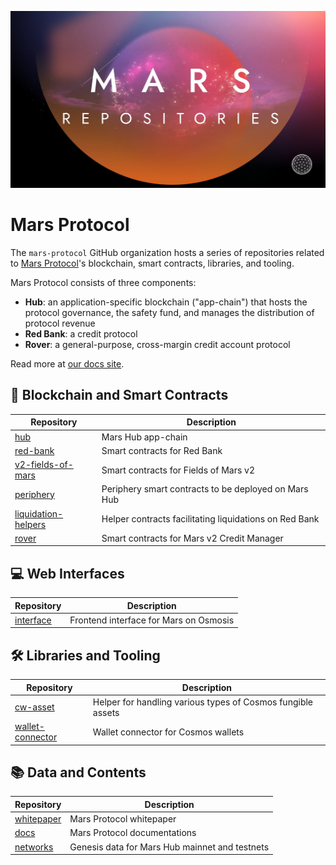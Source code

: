 ![mars-repositories](https://raw.githubusercontent.com/mars-protocol/.github/main/profile/image.jpg)

# Mars Protocol

The `mars-protocol` GitHub organization hosts a series of repositories related to [Mars Protocol][1]'s blockchain, smart contracts, libraries, and tooling.

Mars Protocol consists of three components:

- **Hub**: an application-specific blockchain ("app-chain") that hosts the protocol governance, the safety fund, and manages the distribution of protocol revenue
- **Red Bank**: a credit protocol
- **Rover**: a general-purpose, cross-margin credit account protocol

Read more at [our docs site][2].

## 🤖 Blockchain and Smart Contracts

| Repository               | Description                                            |
| ------------------------ | ------------------------------------------------------ |
| [hub][3]                 | Mars Hub app-chain                                     |
| [red-bank][4]            | Smart contracts for Red Bank                           |
| [v2-fields-of-mars][15]  | Smart contracts for Fields of Mars v2                  |
| [periphery][6]           | Periphery smart contracts to be deployed on Mars Hub   |
| [liquidation-helpers][7] | Helper contracts facilitating liquidations on Red Bank |
| [rover][16]              | Smart contracts for Mars v2 Credit Manager             |

## 💻 Web Interfaces

| Repository      | Description                            |
| --------------- | -------------------------------------- |
| [interface][14] | Frontend interface for Mars on Osmosis |

## 🛠️ Libraries and Tooling

| Repository             | Description                                                 |
| ---------------------- | ----------------------------------------------------------- |
| [cw-asset][8]          | Helper for handling various types of Cosmos fungible assets |
| [wallet-connector][13] | Wallet connector for Cosmos wallets                         |


## 📚 Data and Contents

| Repository      | Description                                    |
| --------------- | ---------------------------------------------- |
| [whitepaper][9] | Mars Protocol whitepaper                       |
| [docs][10]      | Mars Protocol documentations                   |
| [networks][12]  | Genesis data for Mars Hub mainnet and testnets |

[1]: https://marsprotocol.io/
[2]: https://docs.marsprotocol.io/
[3]: https://github.com/mars-protocol/hub
[4]: https://github.com/mars-protocol/red-bank
[6]: https://github.com/mars-protocol/periphery
[7]: https://github.com/mars-protocol/liquidation-helpers
[8]: https://github.com/mars-protocol/cw-asset
[9]: https://github.com/mars-protocol/whitepaper
[10]: https://github.com/mars-protocol/docs
[11]: https://github.com/mars-protocol/mips
[12]: https://github.com/mars-protocol/networks
[13]: https://github.com/mars-protocol/wallet-connector
[14]: https://github.com/mars-protocol/interface
[15]: https://github.com/mars-protocol/v2-fields-of-mars
[16]: https://github.com/mars-protocol/rover

